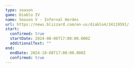 ```yaml
---
type: season
game: Diablo IV
name: Season V - Infernal Hordes
url: https://news.blizzard.com/en-us/diablo4/24119591/
start:
  confirmed: true
  startDate: 2024-08-06T17:00:00.000Z
  additionalText: ""
end:
  endDate: 2024-10-08T17:00:00.000Z
  confirmed: true
---
```

